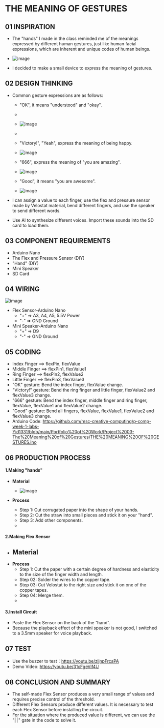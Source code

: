 # THE MEANING OF GESTURES

## 01 INSPIRATION
+ The "hands" I made in the class reminded me of the meanings expressed by different human gestures, just like human facial expressions, which are inherent and unique codes of human beings.

+ ![image](https://user-images.githubusercontent.com/81423727/143980039-0cea1d48-36a2-41ca-80c0-6eda1ed0d787.png)

+ I decided to make a small device to express the meaning of gestures.

## 02 DESIGN THINKING
+ Common gesture expressions are as follows:
  - "OK", it means "understood" and "okay".
  - 
  - ![image](https://user-images.githubusercontent.com/81423727/143980158-78a7790a-1069-45ad-bc37-7cbede04f4c0.png)
  - 
  - "Victory!", "Yeah", express the meaning of being happy.
  - ![image](https://user-images.githubusercontent.com/81423727/143980224-a250cc7c-0c0b-4bb5-9299-600800871aaf.png)
  
  - "666", express the meaning of "you are amazing".
  - ![image](https://user-images.githubusercontent.com/81423727/143980292-b131bcc2-85d6-4350-8a4b-fbe4cabd761d.png)

  - "Good", it means "you are awesome".
  - ![image](https://user-images.githubusercontent.com/81423727/143980346-c84df27e-85d7-43e0-8c48-a579dfe9a585.png)

+ I can assign a value to each finger, use the flex and pressure sensor made by Velostat material, bend different fingers, and use the speaker to send different words.
+ Use AI to synthesize different voices. Import these sounds into the SD card to load them.

## 03 COMPONENT REQUIREMENTS
+ Arduino Nano
+ The Flex and Pressure Sensor (DIY)
+ "Hand" (DIY)
+ Mini Speaker
+ SD Card

## 04 WIRING
![image](https://user-images.githubusercontent.com/81423727/143980512-5ff4fb3c-97c9-419b-ad78-638dcb2648ef.png)
+ Flex Sensor-Arduino Nano
  - "+" => A3, A4, A5, 5.5V Power
  - "-" => GND Ground
+ Mini Speaker-Arduino Nano
  - "+" => D9
  - "-" => GND Ground
 
 ## 05 CODING
+ Index Finger ==> flexPin, flexValue
+ Middle Finger ==> flexPin1, flexValue1
+ Ring Finger ==> flexPin2, flexValue2
+ Little Finger ==> flexPin3, flexValue3
+ "OK" gesture: Bend the index finger, flexValue change.
+ "Victory!" gesture: Bend the ring finger and little finger, flexValue2 and flexValue3 change.
+ "666" gesture: Bend the index finger, middle finger and ring finger, flexValue, flexValue1 and flexValue2 change.
+ "Good" gesture: Bend all fingers, flexValue, flexValue1, flexValue2 and flexValue3 change.
+ Arduino Code: https://github.com/msc-creative-computing/p-comp-week-1-labs-Yid1331/blob/main/Portfolio%20of%20Work/Project%2003-The%20Meaning%20of%20Gestures/THE%20MEANING%20OF%20GESTURES.ino

## 06 PRODUCTION PROCESS
#### 1.Making "hands"
+ **Material**
  - ![image](https://user-images.githubusercontent.com/81423727/143980930-4b2f5289-9b60-4803-9411-632502a2b6f5.png)

+ **Process**
  - Step 1: Cut corrugated paper into the shape of your hands.
  - Step 2: Cut the straw into small pieces and stick it on your "hand".
  - Step 3: Add other components.
  - 
#### 2.Making Flex Sensor
+ **Material**
  - 
+ **Process**
  - Step 1: Cut the paper with a certain degree of hardness and elasticity to the size of the finger width and length.
  - Step 02: Solder the wires to the copper tape.
  - Step 03: Cut Velostat to the right size and stick it on one of the copper tapes.
  - Step 04: Merge them.
  - 
#### 3.Install Circuit

+ Paste the Flex Sensor on the back of the “hand”.
+ Because the playback effect of the mini speaker is not good, I switched to a 3.5mm speaker for voice playback.

## 07 TEST
+ Use the buzzer to test：https://youtu.be/zljnpFrcaPA
+ Demo Video: https://youtu.be/31cFgeVif4U

## 08 CONCLUSION AND SUMMARY
+ The self-made Flex Sensor produces a very small range of values and requires precise control of the threshold. 
+ Different Flex Sensors produce different values. It is necessary to test each Flex Sensor before installing the circuit.
+ For the situation where the produced value is different, we can use the "| |" gate in the code to solve it.











